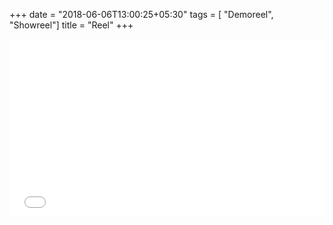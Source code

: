 +++
date = "2018-06-06T13:00:25+05:30"
tags = [ "Demoreel", "Showreel"]
title = "Reel"
+++

<div style="position: relative; padding-bottom: 56.25%; height: 0; overflow: hidden;">
  <iframe src="//player.vimeo.com/video/69217980" style="position: absolute; top: 0; left: 0; width: 100%; height: 100%; border:0;" webkitallowfullscreen mozallowfullscreen allowfullscreen></iframe>
 </div>